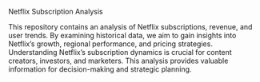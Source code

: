 Netflix Subscription Analysis

This repository contains an analysis of Netflix subscriptions, revenue, and user trends. 
By examining historical data, we aim to gain insights into Netflix’s growth, regional performance, and pricing strategies.
Understanding Netflix’s subscription dynamics is crucial for content creators, investors, and marketers. 
This analysis provides valuable information for decision-making and strategic planning.
